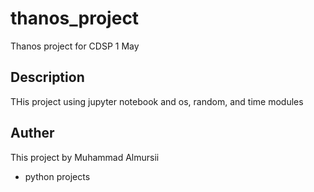 # thanos_project
Thanos project for CDSP  1 May

## Description 
THis project using jupyter notebook and os, random, and time modules

## Auther

This project by  Muhammad Almursii

- python projects
  

